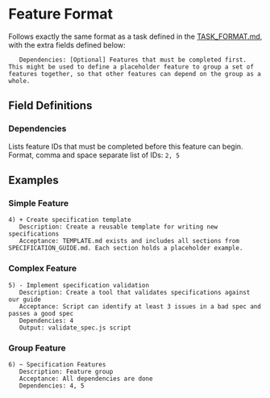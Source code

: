 # Feature Format

Follows exactly the same format as a task defined in the [TASK_FORMAT.md](TASK_FORMAT.md), with the extra fields defined below:

```
   Dependencies: [Optional] Features that must be completed first. This might be used to define a placeholder feature to group a set of features together, so that other features can depend on the group as a whole.
```

## Field Definitions

### Dependencies
Lists feature IDs that must be completed before this feature can begin. Format, comma and space separate list of IDs: `2, 5`

## Examples

### Simple Feature
```
4) + Create specification template
   Description: Create a reusable template for writing new specifications
   Acceptance: TEMPLATE.md exists and includes all sections from SPECIFICATION_GUIDE.md. Each section holds a placeholder example.
```

### Complex Feature
```
5) - Implement specification validation
   Description: Create a tool that validates specifications against our guide
   Acceptance: Script can identify at least 3 issues in a bad spec and passes a good spec
   Dependencies: 4
   Output: validate_spec.js script
```

### Group Feature
```
6) ~ Specification Features
   Description: Feature group
   Acceptance: All dependencies are done
   Dependencies: 4, 5
```